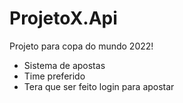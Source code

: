 # ProjetoX.Api
Projeto para copa do mundo 2022!

- Sistema de apostas 
- Time preferido
- Tera que ser feito login para apostar
